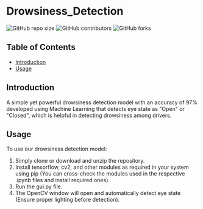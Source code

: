 # Drowsiness_Detection

![GitHub repo size](https://img.shields.io/github/repo-size/Shuaib21803/Drowsiness_Detection)
![GitHub contributors](https://img.shields.io/github/contributors/Shuaib21803/Drowsiness_Detection)
![GitHub forks](https://img.shields.io/github/forks/Shuaib21803/Drowsiness_Detection)

## Table of Contents
- [Introduction](#introduction)
- [Usage](#usage)

## Introduction

A simple yet powerful drowsiness detection model with an accuracy of 97% developed using Machine Learning that detects eye state as "Open" or "Closed", which is helpful in detecting drowsiness among drivers. 

## Usage

To use our drowsiness detection model:
  1. Simply clone or download and unzip the repository.
  2. Install tensorflow, cv2, and other modules as required in your system using pip (You can cross-check the modules used in the respective .ipynb files       and install required ones).
  3. Run the gui.py file.
  4. The OpenCV window will open and automatically detect eye state (Ensure proper lighting before detection).
